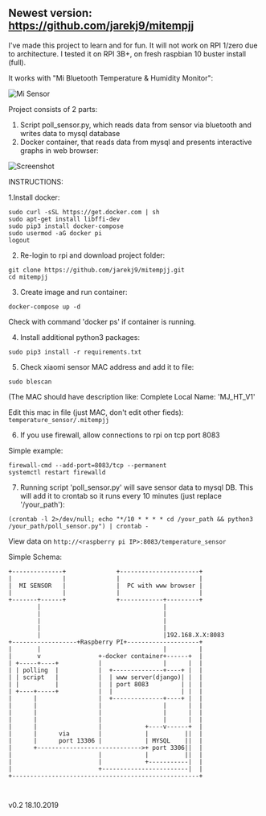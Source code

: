 Newest version: https://github.com/jarekj9/mitempjj
------------------------------------------------------------
I've made this project to learn and for fun.
It will not work on RPI 1/zero due to architecture.
I tested it on RPI 3B+, on fresh raspbian 10 buster install (full).

It works with "Mi Bluetooth Temperature & Humidity Monitor":

![Mi Sensor](misensor.png?raw=true "Mi Sensor")

Project consists of 2 parts:
1. Script poll_sensor.py, which reads data from sensor via bluetooth and writes data to mysql database
2. Docker container, that reads data from mysql and presents interactive graphs in web browser:

![Screenshot](screenshot.jpg?raw=true "Screenshot")


INSTRUCTIONS:



1.Install docker:
```
sudo curl -sSL https://get.docker.com | sh
sudo apt-get install libffi-dev
sudo pip3 install docker-compose
sudo usermod -aG docker pi
logout
```

2. Re-login to rpi and download project folder: 
```
git clone https://github.com/jarekj9/mitempjj.git
cd mitempjj
```
3. Create image and run container:
```
docker-compose up -d
```
Check with command 'docker ps' if container is running.

4. Install additional python3 packages:
```
sudo pip3 install -r requirements.txt
```
5. Check xiaomi sensor MAC address and add it to file:
```
sudo blescan
```
(The MAC should have description like: Complete Local Name: 'MJ_HT_V1'

Edit this mac in file (just MAC, don't edit other fieds):
```temperature_sensor/.mitempjj```


6. If you use firewall, allow connections to rpi on tcp port 8083

Simple example:

```
firewall-cmd --add-port=8083/tcp --permanent
systemctl restart firewalld
```
7. Running script 'poll_sensor.py' will save sensor data to mysql DB.
This will add it to crontab so it runs every 10 minutes (just replace '/your_path'):
```
(crontab -l 2>/dev/null; echo "*/10 * * * * cd /your_path && python3 /your_path/poll_sensor.py") | crontab - 
```



View data on ```http://<raspberry pi IP>:8083/temperature_sensor```
	
	

Simple Schema:
```
+--------------+              +----------------------+
|              |              |                      |
|  MI SENSOR   |              |  PC with www browser |
|              |              |                      |
+-------+------+              +------------+---------+
        |                                  |
        |                                  |
        |                                  |
        |                                  |
        |                                  |192.168.X.X:8083
+------------------+Raspberry PI+--------------------+
|       |                                  |         |
|       v                +-docker container+------+  |
| +-----+----+           |                 |      |  |
| | polling  |           |  +--------------+----+ |  |
| | script   |           |  | www server(django)| |  |
| |          |           |  | port 8083         | |  |
| +----+-----+           |  |                   | |  |
|      |                 |  +--------------+----+ |  |
|      |                 |                 |      |  |
|      |                 |                 |      |  |
|      |                 |                 |      |  |
|      |                 |            +----v------+  |
|      |      via        |            |          ||  |
|      |      port 13306 |            | MYSQL    ||  |
|      +----------------------------->+ port 3306||  |
|                        |            |          ||  |
|                        |            +-----------|  |
|                        +------------------------|  |
+----------------------------------------------------+



```


v0.2 18.10.2019
